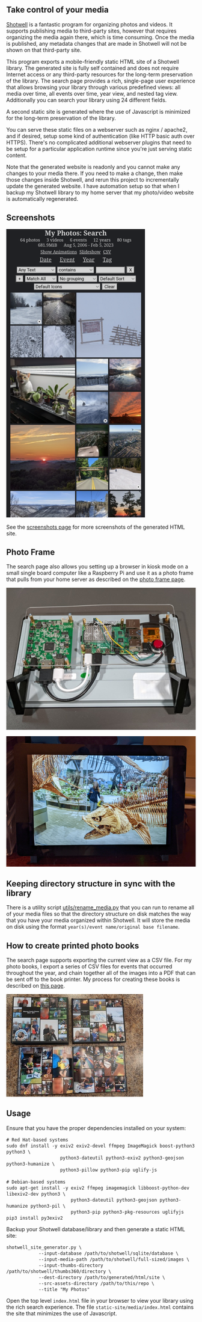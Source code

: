 ## Take control of your media

[Shotwell](https://wiki.gnome.org/Apps/Shotwell) is a fantastic program for organizing photos
and videos. It supports publishing media to third-party sites, however that requires
organizing the media again there, which is time consuming. Once the media is published, any
metadata changes that are made in Shotwell will not be shown on that third-party site.

This program exports a mobile-friendly static HTML site of a Shotwell library. The generated
site is fully self contained and does not require Internet access or any third-party resources
for the long-term preservation of the library. The search page provides a rich, single-page
user experience that allows browsing your library through various predefined views: all media
over time, all events over time, year view, and nested tag view. Additionally you can search
your library using 24 different fields.

A second static site is generated where the use of Javascript is minimized for the long-term
preservation of the library.

You can serve these static files on a webserver such as nginx / apache2, and if desired, setup
some kind of authentication (like HTTP basic auth over HTTPS). There's no complicated additional
webserver plugins that need to be setup for a particular application runtime since you're just
serving static content.

Note that the generated website is readonly and you cannot make any changes to your media there.
If you need to make a change, then make those changes inside Shotwell, and rerun this project to
incrementally update the generated website. I have automation setup so that when I backup my
Shotwell library to my home server that my photo/video website is automatically regenerated.


## Screenshots

![Mobile Default View](screenshots/mobile-default-view-small.png?raw=1)

See the [screenshots page](screenshots/README.md) for more screenshots of the generated
HTML site.


## Photo Frame

The search page also allows you setting up a browser in kiosk mode
on a small single board computer like a Raspberry Pi and use it as a photo frame that pulls
from your home server as described on the [photo frame page](photoframe/README.md).

![Photo Frame Back](screenshots/photo-frame-back.jpg?raw=1)

![Photo Frame Front](screenshots/photo-frame-front.jpg?raw=1)


## Keeping directory structure in sync with the library

There is a utility script [utils/rename_media.py](rename_media.py) that you can run to rename
all of your media files so that the directory structure on disk matches the way that you have
your media organized within Shotwell. It will store the media on disk using the format
`year(s)/event name/original base filename`.


## How to create printed photo books

The search page supports exporting the current view as a CSV file. For my photo books, I
export a series of CSV files for events that occurred throughout the year, and chain
together all of the images into a PDF that can be sent off to the book printer. My process
for creating these books is described on [this page](photobook-helper/README.md).

![Photo Books](screenshots/photobooks.jpg?raw=1)


## Usage

Ensure that you have the proper dependencies installed on your system:

    # Red Hat-based systems
    sudo dnf install -y exiv2 exiv2-devel ffmpeg ImageMagick boost-python3 python3 \
                        python3-dateutil python3-exiv2 python3-geojson python3-humanize \
                        python3-pillow python3-pip uglify-js

    # Debian-based systems
    sudo apt-get install -y exiv2 ffmpeg imagemagick libboost-python-dev libexiv2-dev python3 \
                            python3-dateutil python3-geojson python3-humanize python3-pil \
                            python3-pip python3-pkg-resources uglifyjs
    pip3 install py3exiv2

Backup your Shotwell database/library and then generate a static HTML site:

    shotwell_site_generator.py \
                --input-database /path/to/shotwell/sqlite/database \
                --input-media-path /path/to/shotwell/full-sized/images \
                --input-thumbs-directory /path/to/shotwell/thumbs360/directory \
                --dest-directory /path/to/generated/html/site \
                --src-assets-directory /path/to/this/repo \
                --title "My Photos"

Open the top level `index.html` file in your browser to view your library using the rich search
experience. The file `static-site/media/index.html` contains the site that minimizes the use of
Javascript.
